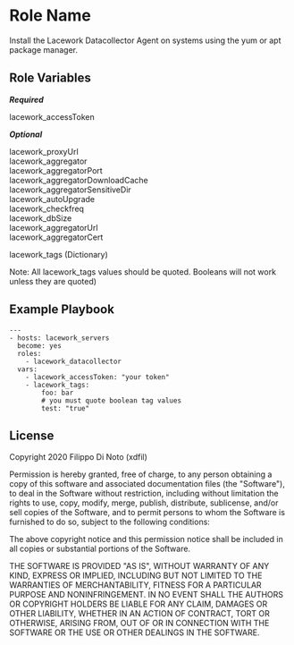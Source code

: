 Role Name
=========

Install the Lacework Datacollector Agent on systems using the yum or apt package manager.


Role Variables
--------------

***Required***

lacework_accessToken

***Optional***

lacework_proxyUrl\
lacework_aggregator\
lacework_aggregatorPort\
lacework_aggregatorDownloadCache\
lacework_aggregatorSensitiveDir\
lacework_autoUpgrade\
lacework_checkfreq\
lacework_dbSize\
lacework_aggregatorUrl\
lacework_aggregatorCert

lacework_tags (Dictionary)

Note: All lacework_tags values should be quoted. Booleans will not work unless they are quoted)


Example Playbook
----------------

    ---
    - hosts: lacework_servers
      become: yes
      roles:
        - lacework_datacollector
      vars:
        - lacework_accessToken: "your token"
        - lacework_tags:
            foo: bar
            # you must quote boolean tag values
            test: "true"

License
-------
Copyright 2020 Filippo Di Noto (xdfil)

Permission is hereby granted, free of charge, to any person obtaining a copy of this software and associated documentation files (the "Software"), to deal in the Software without restriction, including without limitation the rights to use, copy, modify, merge, publish, distribute, sublicense, and/or sell copies of the Software, and to permit persons to whom the Software is furnished to do so, subject to the following conditions:

The above copyright notice and this permission notice shall be included in all copies or substantial portions of the Software.

THE SOFTWARE IS PROVIDED "AS IS", WITHOUT WARRANTY OF ANY KIND, EXPRESS OR IMPLIED, INCLUDING BUT NOT LIMITED TO THE WARRANTIES OF MERCHANTABILITY, FITNESS FOR A PARTICULAR PURPOSE AND NONINFRINGEMENT. IN NO EVENT SHALL THE AUTHORS OR COPYRIGHT HOLDERS BE LIABLE FOR ANY CLAIM, DAMAGES OR OTHER LIABILITY, WHETHER IN AN ACTION OF CONTRACT, TORT OR OTHERWISE, ARISING FROM, OUT OF OR IN CONNECTION WITH THE SOFTWARE OR THE USE OR OTHER DEALINGS IN THE SOFTWARE.
